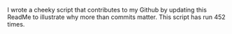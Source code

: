 I wrote a cheeky script that contributes to my Github by updating this ReadMe to illustrate why more than commits matter. This script has run 452 times.